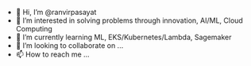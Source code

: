 - 👋 Hi, I’m @ranvirpasayat
- 👀 I’m interested in solving problems through innovation, AI/ML, Cloud Computing
- 🌱 I’m currently learning ML, EKS/Kubernetes/Lambda, Sagemaker
- 💞️ I’m looking to collaborate on ...
- 📫 How to reach me ...

<!---
ranvirpasayat/ranvirpasayat is a ✨ special ✨ repository because its `README.md` (this file) appears on your GitHub profile.
You can click the Preview link to take a look at your changes.
--->
